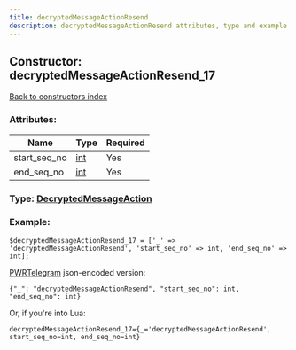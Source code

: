 ```yaml
---
title: decryptedMessageActionResend
description: decryptedMessageActionResend attributes, type and example
---
```

## Constructor: decryptedMessageActionResend\_17  
[Back to constructors index](index.md)



### Attributes:

| Name     |    Type       | Required |
|----------|---------------|----------|
|start\_seq\_no|[int](../types/int.md) | Yes|
|end\_seq\_no|[int](../types/int.md) | Yes|



### Type: [DecryptedMessageAction](../types/DecryptedMessageAction.md)


### Example:

```
$decryptedMessageActionResend_17 = ['_' => 'decryptedMessageActionResend', 'start_seq_no' => int, 'end_seq_no' => int];
```  

[PWRTelegram](https://pwrtelegram.xyz) json-encoded version:

```
{"_": "decryptedMessageActionResend", "start_seq_no": int, "end_seq_no": int}
```


Or, if you're into Lua:  


```
decryptedMessageActionResend_17={_='decryptedMessageActionResend', start_seq_no=int, end_seq_no=int}

```


